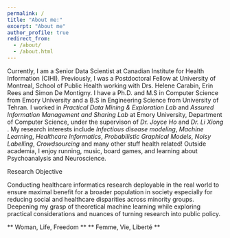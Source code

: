 ```yaml
---
permalink: /
title: "About me:"
excerpt: "About me"
author_profile: true
redirect_from: 
  - /about/
  - /about.html
---
```

Currently, I am a Senior Data Scientist at Canadian Institute for Health Information (CIHI). Previously, I was a Postdoctoral Fellow at University of Montreal, School of Public Health working with Drs. Helene Carabin, Erin Rees and Simon De Montigny. I have a Ph.D. and M.S in Computer Science from Emory University and a B.S in Engineering Science from University of Tehran. I worked in *Practical Data Mining & Exploration Lab* and *Assured Information Management and Sharing Lab*  at Emory University, Department of Computer Science, under the supervison of *Dr. Joyce Ho* and *Dr. Li Xiong* . My research interests include *Infectious disease modeling*, *Machine Learning*, *Healthcare Informatics*, *Probabilistic Graphical Models*, *Noisy Labelling*, *Crowdsourcing* and many other stuff health related! Outside academia, I enjoy running, music, board games, and learning about Psychoanalysis and Neuroscience. 

Research Objective

Conducting healthcare informatics research deployable in the real world to ensure maximal benefit for a broader population in society especially for reducing social and healthcare disparities across minority groups. Deepening my grasp of theoretical machine learning while exploring practical considerations and nuances of turning research into public policy.


**‌ Woman, Life, Freedom **
** Femme, Vie, Liberté **
